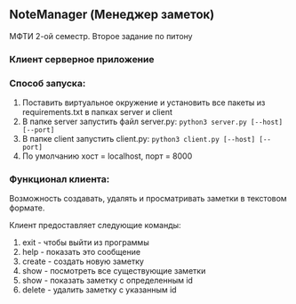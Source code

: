 ## NoteManager (Менеджер заметок) 
МФТИ 2-ой семестр. Второе задание по питону

### Клиент серверное приложение

### Способ запуска:
1. Поставить виртуальное окружение и установить все пакеты из requirements.txt в папках server и client
2. В папке server запустить файл server.py: `python3 server.py [--host] [--port]`
3. В папке client запустить client.py: `python3 client.py [--host] [--port]`
4. По умолчанию хост = localhost, порт = 8000

### Функционал клиента:
Возможность создавать, удалять и просматривать заметки в текстовом формате.

Клиент предоставляет следующие команды:
1. exit - чтобы выйти из программы
2. help - показать это сообщение
3. create - создать новую заметку
4. show - посмотреть все существующие заметки
5. show <id> - показать заметку с определенным id
6. delete <id> - удалить заметку с указанным id

